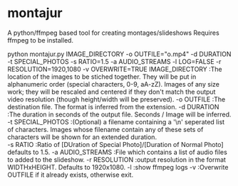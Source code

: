 # montajur
A python/ffmpeg based tool for creating montages/slideshows
Requires ffmpeg to be installed. 


python montajur.py IMAGE_DIRECTORY -o OUTFILE="o.mp4" -d DURATION -t SPECIAL_PHOTOS -s RATIO=1.5 -a AUDIO_STREAMS -l LOG=FALSE -r RESOLUTION=1920,1080 -v OVERWRITE=TRUE
IMAGE_DIRECTORY   :The location of the images to be stiched together. They will be put in alphanumeric order (special characters, 0-9, aA-zZ). Images of any size work; they will be rescaled and centered if they don't match the output video resolution (though height/width will be preserved). 
-o OUTFILE        :The destination file. The format is inferred from the extension.
-d DURATION       :The duration in seconds of the output file. Seconds / Image will be inferred. 
-t SPECIAL_PHOTOS :(Optional) a filename containing a '\n' seperated list of characters. Images whose filename contain any of these sets of characters will be shown for an extended duration.  
-s RATIO          :Ratio of [DUration of Special Photo]/[Duration of Normal Photo] defaults to 1.5.
-a AUDIO_STREAMS  :File which contains a list of audio files to added to the slideshow. 
-r RESOLUTION     :output resolution in the format WIDTHxHEIGHT. Defaults to 1920x1080. 
-l                :show ffmpeg logs
-v                :Overwrite OUTFILE if it already exists, otherwise exit. 

